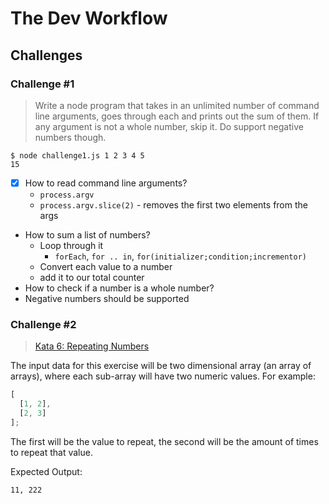 # The Dev Workflow

## Challenges

### Challenge #1

> Write a node program that takes in an unlimited number of command line arguments, goes through each and prints out the sum of them. If any argument is not a whole number, skip it. Do support negative numbers though.

```
$ node challenge1.js 1 2 3 4 5
15
```

- [x] How to read command line arguments?
  - `process.argv`
  - `process.argv.slice(2)` - removes the first two elements from the args
- How to sum a list of numbers?
  - Loop through it
    - `forEach`, `for .. in`, `for(initializer;condition;incrementor)`
  - Convert each value to a number
  - add it to our total counter
- How to check if a number is a whole number?
- Negative numbers should be supported

### Challenge #2

> [Kata 6: Repeating Numbers](https://web.compass.lighthouselabs.ca/activities/642)

The input data for this exercise will be two dimensional array (an array of arrays), where each sub-array will have two numeric values. For example:

```javascript
[
  [1, 2],
  [2, 3]
];
```

The first will be the value to repeat, the second will be the amount of times to repeat that value.

Expected Output:

```
11, 222
```
